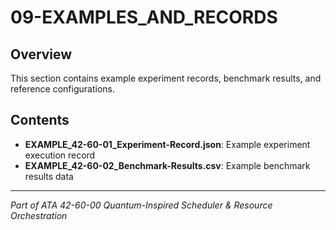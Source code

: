 # 09-EXAMPLES_AND_RECORDS

## Overview

This section contains example experiment records, benchmark results, and reference configurations.

## Contents

- **EXAMPLE_42-60-01_Experiment-Record.json**: Example experiment execution record
- **EXAMPLE_42-60-02_Benchmark-Results.csv**: Example benchmark results data

---

*Part of ATA 42-60-00 Quantum-Inspired Scheduler & Resource Orchestration*
